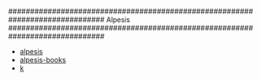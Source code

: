 ##############################################################################
Alpesis
##############################################################################

- [alpesis](https://github.com/alpesis/alpesis)
- [alpesis-books](https://github.com/alpesis/alpesis-books)
- [k](https://github.com/alpesis/k)
